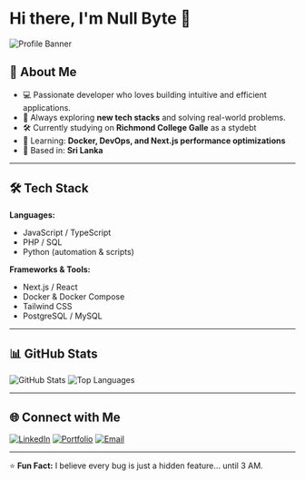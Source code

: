 # Hi there, I'm Null Byte 👋

![Profile Banner](https://via.placeholder.com/1200x300.png?text=Welcome+to+my+GitHub)

## 🚀 About Me
- 💻 Passionate developer who loves building intuitive and efficient applications.
- 🎯 Always exploring **new tech stacks** and solving real-world problems.
- 🛠 Currently studying on  **Richmond College  Galle** as a stydebt 
- 🌱 Learning: **Docker, DevOps, and Next.js performance optimizations**
- 📍 Based in: **Sri Lanka**

---

## 🛠 Tech Stack
**Languages:**
- JavaScript / TypeScript  
- PHP / SQL  
- Python (automation & scripts)  

**Frameworks & Tools:**
- Next.js / React  
- Docker & Docker Compose  
- Tailwind CSS  
- PostgreSQL / MySQL  

---

## 📊 GitHub Stats
![GitHub Stats](https://github-readme-stats.vercel.app/api?username=rusiru-19&show_icons=true&theme=radical)
![Top Languages](https://github-readme-stats.vercel.app/api/top-langs/?username=rusiru-19&layout=compact&theme=radical)

---

## 🌐 Connect with Me
[![LinkedIn](https://img.shields.io/badge/LinkedIn-0A66C2?logo=linkedin&logoColor=white)](https://linkedin.com/in/rusiru-thamara-603276256)
[![Portfolio](https://img.shields.io/badge/Portfolio-000000?logo=About.me&logoColor=white)](https://portfolio-phi-taupe-65.vercel.app/)
[![Email](https://img.shields.io/badge/Email-D14836?logo=gmail&logoColor=white)](mailto:evildev360@example.com)

---

⭐ **Fun Fact:** I believe every bug is just a hidden feature… until 3 AM.

